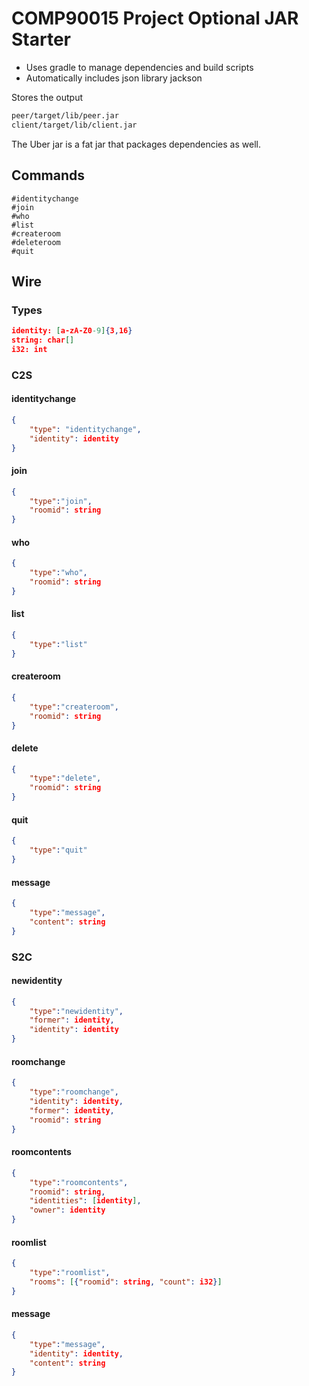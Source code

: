 # COMP90015 Project Optional JAR Starter


- Uses gradle to manage dependencies and build scripts
- Automatically includes json library jackson

Stores the output

```sh
peer/target/lib/peer.jar
client/target/lib/client.jar
```

The Uber jar is a fat jar that packages dependencies as well.


## Commands

```
#identitychange
#join
#who
#list
#createroom
#deleteroom
#quit
```

## Wire

### Types

```json
identity: [a-zA-Z0-9]{3,16}
string: char[]
i32: int
```

### C2S

#### identitychange

```json
{
    "type": "identitychange",
    "identity": identity
}
```

#### join

```json
{
    "type":"join",
    "roomid": string
}
```


#### who

```json
{
    "type":"who",
    "roomid": string
}
```

#### list

```json
{
    "type":"list"
}
```

#### createroom

```json
{
    "type":"createroom",
    "roomid": string
}
```

#### delete

```json
{
    "type":"delete",
    "roomid": string
}
```

#### quit

```json
{
    "type":"quit"
}
```

#### message


```json
{
    "type":"message",
    "content": string
}
```

### S2C


#### newidentity

```json
{
    "type":"newidentity",
    "former": identity,
    "identity": identity
}
````

#### roomchange

```json
{
    "type":"roomchange",
    "identity": identity,
    "former": identity,
    "roomid": string
}
```

#### roomcontents

```json
{
    "type":"roomcontents",
    "roomid": string,
    "identities": [identity],
    "owner": identity
}
```

#### roomlist

```json
{
    "type":"roomlist",
    "rooms": [{"roomid": string, "count": i32}]
}
```

#### message

```json
{
    "type":"message",
    "identity": identity,
    "content": string
}
```

